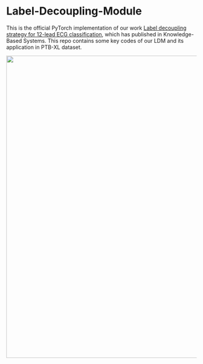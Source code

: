 # Label-Decoupling-Module
This is the official PyTorch implementation of our work [Label decoupling strategy for 12-lead ECG classification](https://www.sciencedirect.com/science/article/pii/S0950705123000485), which has published in Knowledge-Based Systems. This repo contains some key codes of our LDM and its application in PTB-XL dataset.
<div align=center><img width="800" src="https://github.com/Zhangshuojackpot/Label-Decoupling-Module/blob/main/introduction.png">
